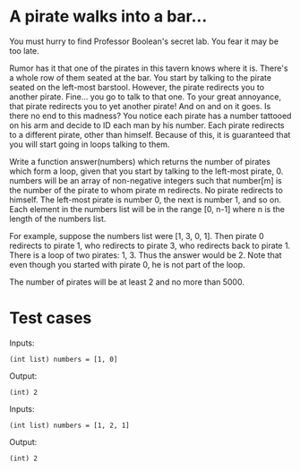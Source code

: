 A pirate walks into a bar...
============================

You must hurry to find Professor Boolean's secret lab. You fear it may be too late.

Rumor has it that one of the pirates in this tavern knows where it is. There's a whole row of them seated at the bar.
You start by talking to the pirate seated on the left-most barstool. However, the pirate redirects you to another pirate.
Fine... you go to talk to that one. To your great annoyance, that pirate redirects you to yet another pirate! And on and
on it goes. Is there no end to this madness? You notice each pirate has a number tattooed on his arm and decide to ID each
man by his number. Each pirate redirects to a different pirate, other than himself. Because of this, it is guaranteed that
you will start going in loops talking to them.

Write a function answer(numbers) which returns the number of pirates which form a loop, given that you start by talking to
the left-most pirate, 0. numbers will be an array of non-negative integers such that number[m] is the number of the pirate
to whom pirate m redirects. No pirate redirects to himself. The left-most pirate is number 0, the next is number 1, and so
on. Each element in the numbers list will be in the range [0, n-1] where n is the length of the numbers list.

For example, suppose the numbers list were [1, 3, 0, 1]. Then pirate 0 redirects to pirate 1, who redirects to pirate 3, who
redirects back to pirate 1. There is a loop of two pirates: 1, 3. Thus the answer would be 2. Note that even though you started
with pirate 0, he is not part of the loop.

The number of pirates will be at least 2 and no more than 5000.


Test cases
==========

Inputs:
```
(int list) numbers = [1, 0]
```
Output:
```
(int) 2
```
Inputs:
```
(int list) numbers = [1, 2, 1]
```
Output:
```
(int) 2
```
